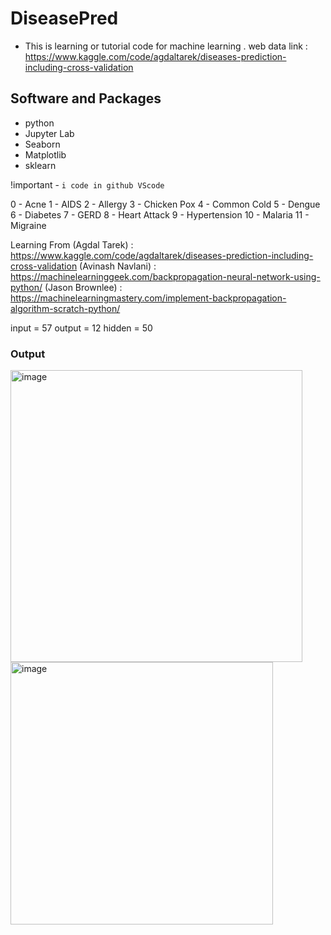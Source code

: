 # DiseasePred
- This is learning or tutorial code for machine learning .
web data link : https://www.kaggle.com/code/agdaltarek/diseases-prediction-including-cross-validation

## Software and Packages
- python
- Jupyter Lab
- Seaborn
- Matplotlib
- sklearn

!important - <code>i code in github VScode</code> 

0 - Acne 
1 - AIDS 
2 - Allergy 
3 - Chicken Pox 
4 - Common Cold 
5 - Dengue 
6 - Diabetes
7 - GERD
8 - Heart Attack 
9 - Hypertension 
10 - Malaria 
11 - Migraine 

Learning From 
(Agdal Tarek) : https://www.kaggle.com/code/agdaltarek/diseases-prediction-including-cross-validation
(Avinash Navlani) : https://machinelearninggeek.com/backpropagation-neural-network-using-python/
(Jason Brownlee) : https://machinelearningmastery.com/implement-backpropagation-algorithm-scratch-python/

input = 57
output =  12
hidden = 50

### Output
<div>
<img width="467" alt="image" src="https://user-images.githubusercontent.com/58935865/209976989-8dd2e809-b99f-414f-90bb-923ae759274a.png">
<img width="420" alt="image" src="https://user-images.githubusercontent.com/58935865/209977066-487cad8d-b6e9-481f-b24b-fe4bc45276d2.png">
</div>